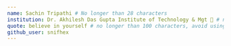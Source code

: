```yaml
---
name: Sachin Tripathi # No longer than 28 characters
institution: Dr. Akhilesh Das Gupta Institute of Technology & Mgt 🚩 # no longer than 58 characters
quote: believe in yourself # no longer than 100 characters, avoid using quotes(") to guarantee the format remains the same.
github_user: snifhex
---
```

